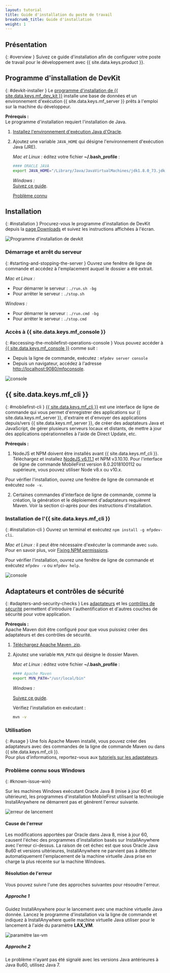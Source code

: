 ```yaml
---
layout: tutorial
title: Guide d'installation du poste de travail
breadcrumb_title: Guide d'installation
weight: 1
---
```

<!-- NLS_CHARSET=UTF-8 -->
## Présentation
{: #overview }
Suivez ce guide d'installation afin de configurer votre poste de travail pour le développement avec {{ site.data.keys.product }}.

## Programme d'installation de DevKit
{: #devkit-installer }
Le [programme d'installation de {{ site.data.keys.mf_dev_kit }}]({{site.baseurl}}/tutorials/en/foundation/8.0/installation-configuration/development/mobilefirst) installe une base de données et un environnement d'exécution {{ site.data.keys.mf_server }} prêts à l'emploi sur la machine du développeur.  

**Prérequis :**  
Le programme d'installation requiert l'installation de Java.

1. [Installez l'environnement d'exécution Java d'Oracle](http://www.oracle.com/technetwork/java/javase/downloads/jre8-downloads-2133155.html).

2. Ajoutez une variable `JAVA_HOME` qui désigne l'environnement d'exécution Java (JRE).

    *Mac et Linux :* éditez votre fichier **~/.bash_profile** :

    ```bash
    #### ORACLE JAVA
    export JAVA_HOME="/Library/Java/JavaVirtualMachines/jdk1.8.0_73.jdk/Contents/Home"
    ```

    *Windows :*  
    [Suivez ce guide](https://confluence.atlassian.com/doc/setting-the-java_home-variable-in-windows-8895.html).

    [Problème connu](#known-issue-win)

## Installation
{: #installation }
Procurez-vous le programme d'installation de DevKit depuis la [page Downloads]({{site.baseurl}}/downloads/) et suivez les instructions affichées à l'écran.

![Programme d'installation de devkit](devkit-installer.png)

### Démarrage et arrêt du serveur
{: #starting-and-stopping-the-server }
Ouvrez une fenêtre de ligne de commande et accédez à l'emplacement auquel le dossier a été extrait.

*Mac et Linux :*  

* Pour démarrer le serveur : `./run.sh -bg`
* Pour arrêter le serveur : `./stop.sh`

*Windows :*  

* Pour démarrer le serveur : `./run.cmd -bg`
* Pour arrêter le serveur : `./stop.cmd`

### Accès à {{ site.data.keys.mf_console }}
{: #accessing-the-mobilefirst-operations-console }
Vous pouvez accéder à [{{ site.data.keys.mf_console }}]({{site.baseurl}}/tutorials/en/foundation/8.0/product-overview/components/console/) comme suit :

* Depuis la ligne de commande, exécutez : `mfpdev server
console`
* Depuis un navigateur, accédez à l'adresse
[http://localhost:9080/mfpconsole](http://localhost:9080/mfpconsole).

![console]({{site.baseurl}}/tutorials/en/foundation/8.0/product-overview/components/console/dashboard.png)

## {{ site.data.keys.mf_cli }}
{: #mobilefirst-cli }
[{{ site.data.keys.mf_cli }}]({{site.baseurl}}/tutorials/en/foundation/8.0/application-development/using-mobilefirst-cli-to-manage-mobilefirst-artifacts) est une interface de ligne de commande qui vous permet d'enregistrer des applications sur {{ site.data.keys.mf_server }}, d'extraire et d'envoyer des applications depuis/vers {{ site.data.keys.mf_server }}, de créer des adaptateurs Java et JavaScript, de gérer plusieurs serveurs locaux et distants, de mettre à jour des applications opérationnelles à l'aide de Direct Update, etc.

**Prérequis :**  
1. NodeJS et NPM doivent être installés avant {{ site.data.keys.mf_cli }}.  
 Téléchargez et installez [NodeJS v6.11.1](https://nodejs.org/download/release/v6.11.1/) et NPM v3.10.10.
 Pour l'interface de ligne de commande MobileFirst version 8.0.2018100112 ou supérieure, vous pouvez utiliser Node v8.x ou v10.x.

 Pour vérifier l'installation, ouvrez une fenêtre de ligne de commande et exécutez `node -v`.

2. Certaines commandes d'interface de ligne de commande, comme la création, la génération et le déploiement d'adaptateurs requièrent Maven. Voir la section ci-après pour des instructions d'installation.

### Installation de l'{{ site.data.keys.mf_cli }}
{: #installation-cli }
Ouvrez un terminal et exécutez `npm install -g mfpdev-cli`.  

*Mac et Linux :* il peut être nécessaire d'exécuter la commande avec `sudo`.  
Pour en savoir plus, voir [Fixing NPM permissions](https://docs.npmjs.com/getting-started/fixing-npm-permissions).

Pour vérifier l'installation, ouvrez une fenêtre de ligne de commande et exécutez `mfpdev -v` ou `mfpdev help`.

![console](mfpdev-cli.png)

## Adaptateurs et contrôles de sécurité
{: #adapters-and-security-checks }
Les [adaptateurs]({{site.baseurl}}/tutorials/en/foundation/8.0/adapters) et les [contrôles de sécurité]({{site.baseurl}}/tutorials/en/foundation/8.0/authentication-and-security) permettent d'introduire l'authentification et d'autres couches de sécurité pour votre application.

**Prérequis :**  
Apache Maven doit être configuré pour que vous puissiez créer des adaptateurs et des contrôles de sécurité.  

1. [Téléchargez Apache Maven .zip](https://maven.apache.org/download.cgi).
2. Ajoutez une variable `MVN_PATH` qui désigne le dossier Maven.

   *Mac et Linux :* éditez votre fichier **~/.bash_profile** :

    ```bash
    #### Apache Maven
    export MVN_PATH="/usr/local/bin"
    ```

    *Windows :*

    [Suivez ce guide](http://crunchify.com/how-to-setupinstall-maven-classpath-variable-on-windows-7/).
    
    Vérifiez l'installation en exécutant :
    ```bash
    mvn -v
    ```


### Utilisation
{: #usage }
Une fois Apache Maven installé, vous pouvez créer des adaptateurs avec des commandes de la ligne de commande Maven ou dans {{ site.data.keys.mf_cli }}.  
Pour plus d'informations, reportez-vous aux [tutoriels sur les adaptateurs]({{site.baseurl}}/tutorials/en/foundation/8.0/adapters).

### Problème connu sous Windows
{: #known-issue-win}

Sur les machines Windows exécutant Oracle Java 8 (mise à jour 60 et ultérieure), les programmes d'installation MobileFirst utilisant la technologie InstallAnywhere ne démarrent pas et génèrent l'erreur suivante. 

![erreur de lancement](launch-error.png)

#### Cause de l'erreur
Les modifications apportées par Oracle dans Java 8, mise à jour 60, causent l'échec des programmes d'installation basés sur InstallAnywhere avec l'erreur ci-dessus. La raison de cet échec est que sous Oracle Java 8u60 et versions ultérieures, InstallAnywhere ne parvient pas à détecter automatiquement l'emplacement de la machine virtuelle Java prise en charge la plus récente sur la machine Windows.

#### Résolution de l'erreur

Vous pouvez suivre l'une des approches suivantes pour résoudre l'erreur.

##### Approche 1

Guidez InstallAnywhere pour le lancement avec une machine virtuelle Java donnée.
Lancez le programme d'installation via la ligne de commande et indiquez à InstallAnywhere quelle machine virtuelle Java utiliser pour le lancement à l'aide du paramètre **LAX_VM**.

![paramètre lax-vm](lax-vm-parameter.png)

##### Approche 2

Le problème n'ayant pas été signalé avec les versions Java antérieures à Java 8u60, utilisez Java 7.
